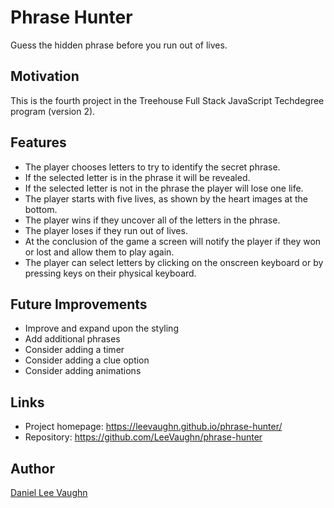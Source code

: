 # Phrase Hunter
Guess the hidden phrase before you run out of lives.

## Motivation
This is the fourth project in the Treehouse Full Stack JavaScript Techdegree program (version 2).

## Features
* The player chooses letters to try to identify the secret phrase.
* If the selected letter is in the phrase it will be revealed.
* If the selected letter is not in the phrase the player will lose one life.
* The player starts with five lives, as shown by the heart images at the bottom.
* The player wins if they uncover all of the letters in the phrase.
* The player loses if they run out of lives.
* At the conclusion of the game a screen will notify the player if they won or lost and allow them to play again.
* The player can select letters by clicking on the onscreen keyboard or by pressing keys on their physical keyboard.

## Future Improvements
* Improve and expand upon the styling
* Add additional phrases
* Consider adding a timer
* Consider adding a clue option
* Consider adding animations

## Links
* Project homepage: https://leevaughn.github.io/phrase-hunter/
* Repository: https://github.com/LeeVaughn/phrase-hunter

## Author
[Daniel Lee Vaughn](https://github.com/LeeVaughn)